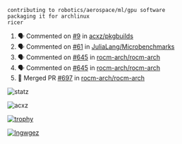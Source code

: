 ```
contributing to robotics/aerospace/ml/gpu software
packaging it for archlinux
ricer
```

<!--START_SECTION:activity-->
1. 🗣 Commented on [#9](https://github.com/acxz/pkgbuilds/issues/9) in [acxz/pkgbuilds](https://github.com/acxz/pkgbuilds)
2. 🗣 Commented on [#61](https://github.com/JuliaLang/Microbenchmarks/issues/61) in [JuliaLang/Microbenchmarks](https://github.com/JuliaLang/Microbenchmarks)
3. 🗣 Commented on [#645](https://github.com/rocm-arch/rocm-arch/issues/645) in [rocm-arch/rocm-arch](https://github.com/rocm-arch/rocm-arch)
4. 🗣 Commented on [#645](https://github.com/rocm-arch/rocm-arch/issues/645) in [rocm-arch/rocm-arch](https://github.com/rocm-arch/rocm-arch)
5. 🎉 Merged PR [#697](https://github.com/rocm-arch/rocm-arch/pull/697) in [rocm-arch/rocm-arch](https://github.com/rocm-arch/rocm-arch)
<!--END_SECTION:activity-->


![statz](https://github-readme-stats.vercel.app/api?username=acxz&include_all_commits=true&show_icons=true)

<p><img align="center" src="https://github-readme-streak-stats.herokuapp.com/?user=acxz&" alt="acxz" /></p>

[![trophy](https://github-profile-trophy.vercel.app/?username=acxz)](https://github.com/ryo-ma/github-profile-trophy)

[![lngwgez](https://github-readme-stats.vercel.app/api/top-langs/?username=acxz&layout=compact)](https://github.com/acxz/github-readme-stats)
